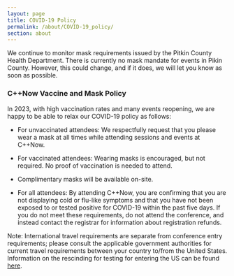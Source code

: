 ```yaml
---
layout: page
title: COVID-19 Policy
permalink: /about/COVID-19_policy/
section: about
---
```


We continue to monitor mask requirements issued by the Pitkin County Health Department.  There is currently no mask mandate for events in Pikin County.  However, this could change, and if it does, we will let you know as soon as possible.

### C++Now Vaccine and Mask Policy

In 2023, with high vaccination rates and many events reopening, we are happy to be able to relax our COVID-19 policy as follows:

- For unvaccinated attendees: We respectfully request that you please wear a mask at all times while attending sessions and events at C++Now.

- For vaccinated attendees: Wearing masks is encouraged, but not required. No proof of vaccination is needed to attend.

- Complimentary masks will be available on-site.

- For all attendees: By attending C++Now, you are confirming that you are not displaying cold or flu-like symptoms and that you have not been exposed to or tested positive for COVID-19 within the past five days. If you do not meet these requirements, do not attend the conference, and instead contact the registrar for information about registration refunds.

Note: International travel requirements are separate from conference entry requirements; please consult the applicable government authorities for current travel requirements between your country to/from the United States. Information on the rescinding for testing for entering the US can be found [here](https://travel.state.gov/content/travel/en/international-travel/before-you-go/covid-19_testing_required_US_Entry.html).
